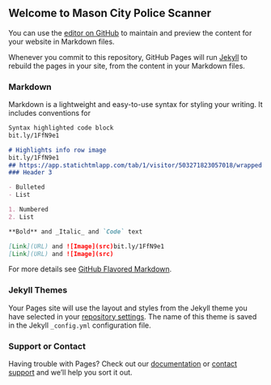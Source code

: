 ## Welcome to Mason City Police Scanner







You can use the [editor on GitHub](https://github.com/MasonCityPoliceScanner/MasonCityPoliceScanner.github.io/edit/master/README.md) to maintain and preview the content for your website in Markdown files.

Whenever you commit to this repository, GitHub Pages will run [Jekyll](https://jekyllrb.com/) to rebuild the pages in your site, from the content in your Markdown files.

### Markdown

Markdown is a lightweight and easy-to-use syntax for styling your writing. It includes conventions for

```markdown
Syntax highlighted code block
bit.ly/1FfN9e1

# Highlights info row image
bit.ly/1FfN9e1
## https://app.statichtmlapp.com/tab/1/visitor/503271823057018/wrapped
### Header 3

- Bulleted
- List

1. Numbered
2. List

**Bold** and _Italic_ and `Code` text

[Link](URL) and ![Image](src)bit.ly/1FfN9e1
[Link](URL) and ![Image](src)
```

For more details see [GitHub Flavored Markdown](https://guides.github.com/features/mastering-markdown/).

### Jekyll Themes

Your Pages site will use the layout and styles from the Jekyll theme you have selected in your [repository settings](https://github.com/MasonCityPoliceScanner/MasonCityPoliceScanner.github.io/settings). The name of this theme is saved in the Jekyll `_config.yml` configuration file.

### Support or Contact

Having trouble with Pages? Check out our [documentation](https://help.github.com/categories/github-pages-basics/) or [contact support](https://github.com/contact) and we’ll help you sort it out.
